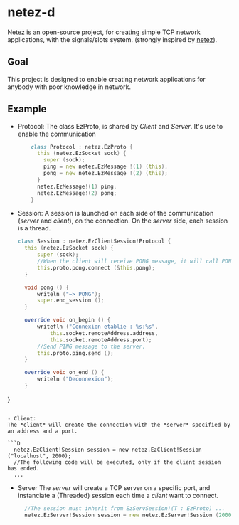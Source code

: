 # netez-d

Netez is an open-source project, for creating simple TCP network applications, with the signals/slots system. (strongly inspired by [netez](https://launchpad.net/netez)).

## Goal

This project is designed to enable creating network applications for anybody with poor knowledge in network.  

## Example

- Protocol:
  The class EzProto, is shared by *Client* and *Server*. It's use to enable the communication

  ```D
      class Protocol : netez.EzProto {
        this (netez.EzSocket sock) {
          super (sock); 
          ping = new netez.EzMessage !(1) (this);
          pong = new netez.EzMessage !(2) (this);
        }
        netez.EzMessage!(1) ping;
        netez.EzMessage!(2) pong;
      }
  ```
  
- Session:
  A session is launched on each side of the communication (*server* and *client*), on the connection.
  On the *server* side, each session is a thread.

  ```D
  class Session : netez.EzClientSession!Protocol {
    this (netez.EzSocket sock) {
	    super (sock);
	    //When the client will receive PONG message, it will call PONG method.
	    this.proto.pong.connect (&this.pong); 
    }

    void pong () {
	    writeln ("~> PONG");
	    super.end_session ();
    }    

    override void on_begin () {
	    writefln ("Connexion etablie : %s:%s",
		    this.socket.remoteAddress.address,
		    this.socket.remoteAddress.port);
	    //Send PING message to the server.
	    this.proto.ping.send ();
    }

    override void on_end () {
	    writeln ("Deconnexion");
    }
}
  ```
  
- Client: 
  The *client* will create the connection with the *server* specified by an address and a port.

  ```D
    netez.EzClient!Session session = new netez.EzClient!Session ("localhost", 2000);
    //The following code will be executed, only if the client session has ended.
    ...
  ```

- Server
  The *server* will create a TCP server on a specific port, and instanciate a (Threaded) session each time a *client* want to connect.
  ```D
    //The session must inherit from EzServSession!(T : EzProto) ...
    netez.EzServer!Session session = new netez.EzServer!Session (2000);
  ```

